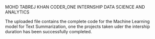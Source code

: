 MOHD TABREJ KHAN
CODER_ONE INTERNSHIP
DATA SCIENCE AND ANALYTICS

The uploaded file contains the complete code for the Machine Learning model for Text Summarization, one the projects taken uder the intership duration has been successfully completed.
